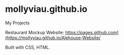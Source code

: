 # mollyviau.github.io
My Projects

Restaurant Mockup Website: https://pages.github.com](https://mollyviau.github.io/Alehouse-Website/


Built with CSS, HTML.
